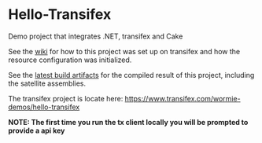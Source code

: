 # Hello-Transifex
Demo project that integrates .NET, transifex and Cake


See the [wiki](https://github.com/AdmiringWorm/Hello-Transifex/wiki) for how to this project was set up on transifex and how the resource configuration was initialized.

See the [latest build artifacts](https://ci.appveyor.com/project/AdmiringWorm/hello-transifex/build/artifacts) for the compiled result of this project, including the satellite assemblies.

The transifex project is locate here: <https://www.transifex.com/wormie-demos/hello-transifex>

**NOTE: The first time you run the tx client locally you will be prompted to provide a api key**